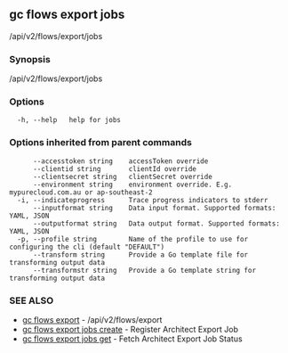 ## gc flows export jobs

/api/v2/flows/export/jobs

### Synopsis

/api/v2/flows/export/jobs

### Options

```
  -h, --help   help for jobs
```

### Options inherited from parent commands

```
      --accesstoken string    accessToken override
      --clientid string       clientId override
      --clientsecret string   clientSecret override
      --environment string    environment override. E.g. mypurecloud.com.au or ap-southeast-2
  -i, --indicateprogress      Trace progress indicators to stderr
      --inputformat string    Data input format. Supported formats: YAML, JSON
      --outputformat string   Data output format. Supported formats: YAML, JSON
  -p, --profile string        Name of the profile to use for configuring the cli (default "DEFAULT")
      --transform string      Provide a Go template file for transforming output data
      --transformstr string   Provide a Go template string for transforming output data
```

### SEE ALSO

* [gc flows export](gc_flows_export.html)	 - /api/v2/flows/export
* [gc flows export jobs create](gc_flows_export_jobs_create.html)	 - Register Architect Export Job
* [gc flows export jobs get](gc_flows_export_jobs_get.html)	 - Fetch Architect Export Job Status


